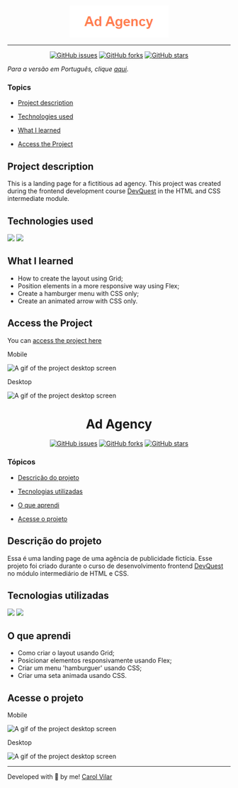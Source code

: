<p align='center'> <img src="./src/ad-agency.png" alt="the agency logo that is the agency name"> </p>

<hr>

<div align='center'>
	<a href="https://github.com/Bo83dev/digital-agc/issues"><img alt="GitHub issues" src="https://img.shields.io/github/issues/Bo83dev/digital-agc"></a>
	<a href="https://github.com/Bo83dev/digital-agc/network"><img alt="GitHub forks" src="https://img.shields.io/github/forks/Bo83dev/digital-agc"></a>
	<a href="https://github.com/Bo83dev/digital-agc/stargazers"><img alt="GitHub stars" src="https://img.shields.io/github/stars/Bo83dev/digital-agc"></a>
</div>

_Para a versão em Português, clique [aqui](#portuguese)._ 

### Topics

- [Project description](#project-description)

- [Technologies used](#technologies-used)

- [What I learned](#what-I-learned)

- [Access the Project](#access-the-project)


## Project description

<p align="justify">

This is a landing page for a fictitious ad agency. This project was created during the frontend development course [DevQuest](https://devemdobro.com/lista/) in the HTML and CSS intermediate module.

</p>

## Technologies used

<div>
  <img src="https://img.shields.io/badge/HTML5-E34F26?style=for-the-badge&logo=html5&logoColor=white">
  <img src="https://img.shields.io/badge/CSS3-1572B6?style=for-the-badge&logo=css3&logoColor=white">
</div>


## What I learned

- How to create the layout using Grid;
- Position elements in a more responsive way using Flex;
- Create a hamburger menu with CSS only;
- Create an animated arrow with CSS only.


## Access the Project

You can [access the project here](https://bo83dev.github.io/ad-agency/) 

Mobile

<img src="./src/mobile-screen.gif" alt="A gif of the project desktop screen">

Desktop

<img src="./src/desktop-screen.gif" alt="A gif of the project desktop screen">


<div id="portuguese">


<h1 align='center'> Ad Agency </h1>


<div align='center'>
	<a href="https://github.com/Bo83dev/digital-agc/issues"><img alt="GitHub issues" src="https://img.shields.io/github/issues/Bo83dev/digital-agc"></a>
	<a href="https://github.com/Bo83dev/digital-agc/network"><img alt="GitHub forks" src="https://img.shields.io/github/forks/Bo83dev/digital-agc"></a>
	<a href="https://github.com/Bo83dev/digital-agc/stargazers"><img alt="GitHub stars" src="https://img.shields.io/github/stars/Bo83dev/digital-agc"></a>
</div>


### Tópicos 

- [Descrição do projeto](#descrição-do-projeto)

- [Tecnologias utilizadas](#tecnologias-utilizadas)

- [O que aprendi](#o-que-aprendi)

- [Acesse o projeto](#acesse-o-projeto)


## Descrição do projeto 

<p align="justify">

Essa é uma landing page de uma agência de publicidade fictícia. Esse projeto foi criado durante o curso de desenvolvimento frontend [DevQuest](https://devemdobro.com/lista/) no módulo intermediário de HTML e CSS.

</p>


## Tecnologias utilizadas

<div>
  <img src="https://img.shields.io/badge/HTML5-E34F26?style=for-the-badge&logo=html5&logoColor=white">
  <img src="https://img.shields.io/badge/CSS3-1572B6?style=for-the-badge&logo=css3&logoColor=white">
</div>

## O que aprendi

- Como criar o layout usando Grid;
- Posicionar elementos responsivamente usando Flex;
- Criar um menu 'hamburguer' usando CSS;
- Criar uma seta animada usando CSS.

## Acesse o projeto

Mobile

<img src="./src/mobile-screen.gif" alt="A gif of the project desktop screen">

Desktop

<img src="./src/desktop-screen.gif" alt="A gif of the project desktop screen">


<hr>

Developed with 🧡 by me!  [Carol Vilar](https://www.linkedin.com/in/carolinebarbosavilar/)
